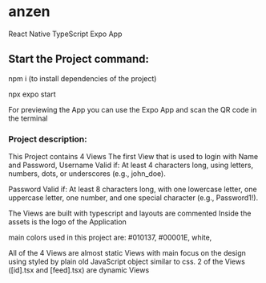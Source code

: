 # anzen
React Native TypeScript Expo App


## Start the Project command:

npm i (to install dependencies of the project)

npx expo start



For previewing the App you can use the Expo App and scan the QR code in the terminal
### Project description:
This Project contains 4 Views
The first View that is used to login with Name and Password,
Username
Valid if: At least 4 characters long, using letters, numbers, dots, or underscores (e.g., john_doe).

Password
Valid if: At least 8 characters long, with one lowercase letter, one uppercase letter, one number, and one special character (e.g., Password1!).


The Views are built with typescript and layouts are commented
Inside the assets is the logo of the Application

main colors used in this project are:
#010137,
#00001E,
white,


All of the 4 Views are almost static Views with main focus on the design using styled  by plain old JavaScript object 
similar to css.
2 of the Views ([id].tsx and [feed].tsx) are dynamic Views




